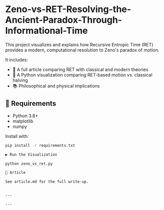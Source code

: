 # Zeno-vs-RET-Resolving-the-Ancient-Paradox-Through-Informational-Time
This project visualizes and explains how Recursive Entropic Time (RET) provides a modern, computational resolution to Zeno's paradox of motion.

It includes:

- 🧠 A full article comparing RET with classical and modern theories
- 🧮 A Python visualization comparing RET-based motion vs. classical halving
- 📚 Philosophical and physical implications

## 🔧 Requirements

- Python 3.8+
- matplotlib
- numpy

Install with:

```bash
pip install -r requirements.txt

▶️ Run the Visualization

python zeno_vs_ret.py

📖 Article

See article.md for the full write-up.


---

---
